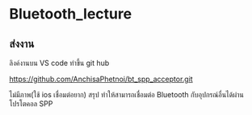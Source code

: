 # Bluetooth_lecture

## ส่งงาน

ลิงค์งานบน VS code ทำขึ้น git hub

https://github.com/AnchisaPhetnoi/bt_spp_acceptor.git

ไม่มีภาพ(ใช้ ios เชื่อมต่อยาก)
สรุป ทำให้สามารถเชื่อมต่อ Bluetooth กับอุปกรณ์อื่นได้ผ่านโปรโตคอล SPP
